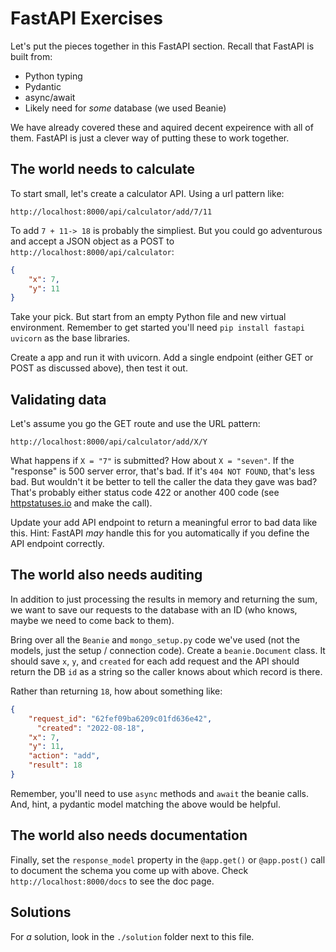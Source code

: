 # FastAPI Exercises

Let's put the pieces together in this FastAPI section. Recall that FastAPI is built from:

* Python typing
* Pydantic
* async/await
* Likely need for *some* database (we used Beanie)

We have already covered these and aquired decent expeirence with all of them. FastAPI is just a clever way of putting these to work together.

## The world needs to calculate

To start small, let's create a calculator API. Using a url pattern like:

```
http://localhost:8000/api/calculator/add/7/11
```

To add `7 + 11-> 18` is probably the simpliest. But you could go adventurous and accept a JSON object as a POST to `http://localhost:8000/api/calculator`:

```json
{
    "x": 7,
    "y": 11
}
```

 Take your pick. But start from an empty Python file and new virtual environment. Remember to get started you'll need `pip install fastapi uvicorn` as the base libraries.

Create a app and run it with uvicorn. Add a single endpoint (either GET or POST as discussed above), then test it out. 

## Validating data

Let's assume you go the GET route and use the URL pattern:

```
http://localhost:8000/api/calculator/add/X/Y
```

What happens if `X = "7"` is submitted? How about `X = "seven"`. If the "response" is 500 server error, that's bad. If it's `404 NOT FOUND`, that's less bad. But wouldn't it be better to tell the caller the data they gave was bad? That's probably either status code 422 or another 400 code (see [httpstatuses.io](https://httpstatuses.io) and make the call).

Update your add API endpoint to return a meaningful error to bad data like this. Hint: FastAPI *may* handle this for you automatically if you define the API endpoint correctly.

## The world also needs auditing

In addition to just processing the results in memory and returning the sum, we want to save our requests to the database with an ID (who knows, maybe we need to come back to them).

Bring over all the `Beanie` and `mongo_setup.py` code we've used (not the models, just the setup / connection code). Create a `beanie.Document` class. It should save `x`, `y`, and `created` for each add request and the API should return the DB `id` as a string so the caller knows about which record is there. 

Rather than returning `18`, how about something like:

```json
{
    "request_id": "62fef09ba6209c01fd636e42",
	  "created": "2022-08-18",
    "x": 7,
    "y": 11,
    "action": "add",
    "result": 18
}
```

Remember, you'll need to use `async` methods and `await` the beanie calls. And, hint, a pydantic model matching the above would be helpful.

## The world also needs documentation

Finally, set the `response_model` property in the `@app.get()` or `@app.post()` call to document the schema you come up with above. Check `http://localhost:8000/docs` to see the doc page.

## Solutions

For *a* solution, look in the `./solution` folder next to this file.

